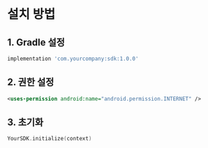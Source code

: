 # 설치 방법

## 1. Gradle 설정

```groovy
implementation 'com.yourcompany:sdk:1.0.0'
```

## 2. 권한 설정

```xml
<uses-permission android:name="android.permission.INTERNET" />
```

## 3. 초기화

```kotlin
YourSDK.initialize(context)
```